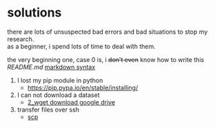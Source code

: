 # solutions  

there are lots of unsuspected bad errors and bad situations to stop my research.  
as a beginner, i spend lots of time to deal with them.  

the very beginning one, case 0 is, i ~~don't even~~ know how to write this *README.md*
[markdown syntax](https://www.runoob.com/markdown/md-tutorial.html)

1. I lost my pip module in python  
    + https://pip.pypa.io/en/stable/installing/  
2. I can not download a dataset
    +  [2_wget download google drive](https://github.com/fu-yanyuan/solutions/blob/main/wget%20download%20google%20drive.md)  
3. transfer files over ssh  
    + [scp](https://github.com/fu-yanyuan/solutions/blob/main/3_scp:%20transferring%20files%20over%20ssh.md)  



